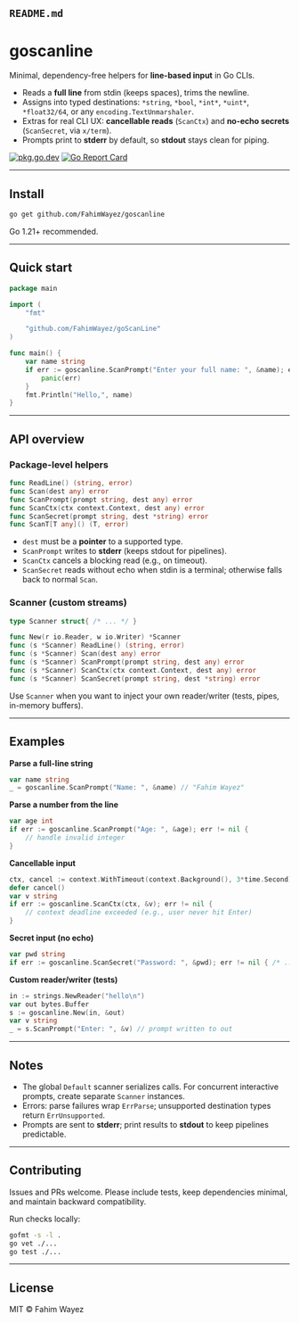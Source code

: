 ## `README.md`

# goscanline

Minimal, dependency-free helpers for **line-based input** in Go CLIs.

- Reads a **full line** from stdin (keeps spaces), trims the newline.
- Assigns into typed destinations: `*string`, `*bool`, `*int*`, `*uint*`, `*float32/64`, or any `encoding.TextUnmarshaler`.
- Extras for real CLI UX: **cancellable reads** (`ScanCtx`) and **no-echo secrets** (`ScanSecret`, via `x/term`).
- Prompts print to **stderr** by default, so **stdout** stays clean for piping.

[![pkg.go.dev](https://pkg.go.dev/badge/github.com/FahimWayez/goScanLine.svg)](https://pkg.go.dev/github.com/FahimWayez/goScanLine)
[![Go Report Card](https://goreportcard.com/badge/github.com/FahimWayez/goScanLine)](https://goreportcard.com/report/github.com/FahimWayez/goScanLine)

---

## Install

```bash
go get github.com/FahimWayez/goscanline
```

Go 1.21+ recommended.

---

## Quick start

```go
package main

import (
	"fmt"

	"github.com/FahimWayez/goScanLine"
)

func main() {
	var name string
	if err := goscanline.ScanPrompt("Enter your full name: ", &name); err != nil {
		panic(err)
	}
	fmt.Println("Hello,", name)
}
```

---

## API overview

### Package-level helpers

```go
func ReadLine() (string, error)
func Scan(dest any) error
func ScanPrompt(prompt string, dest any) error
func ScanCtx(ctx context.Context, dest any) error
func ScanSecret(prompt string, dest *string) error
func ScanT[T any]() (T, error)
```

* `dest` must be a **pointer** to a supported type.
* `ScanPrompt` writes to **stderr** (keeps stdout for pipelines).
* `ScanCtx` cancels a blocking read (e.g., on timeout).
* `ScanSecret` reads without echo when stdin is a terminal; otherwise falls back to normal `Scan`.

### Scanner (custom streams)

```go
type Scanner struct{ /* ... */ }

func New(r io.Reader, w io.Writer) *Scanner
func (s *Scanner) ReadLine() (string, error)
func (s *Scanner) Scan(dest any) error
func (s *Scanner) ScanPrompt(prompt string, dest any) error
func (s *Scanner) ScanCtx(ctx context.Context, dest any) error
func (s *Scanner) ScanSecret(prompt string, dest *string) error
```

Use `Scanner` when you want to inject your own reader/writer (tests, pipes, in-memory buffers).

---

## Examples

**Parse a full-line string**

```go
var name string
_ = goscanline.ScanPrompt("Name: ", &name) // "Fahim Wayez"
```

**Parse a number from the line**

```go
var age int
if err := goscanline.ScanPrompt("Age: ", &age); err != nil {
    // handle invalid integer
}
```

**Cancellable input**

```go
ctx, cancel := context.WithTimeout(context.Background(), 3*time.Second)
defer cancel()
var v string
if err := goscanline.ScanCtx(ctx, &v); err != nil {
    // context deadline exceeded (e.g., user never hit Enter)
}
```

**Secret input (no echo)**

```go
var pwd string
if err := goscanline.ScanSecret("Password: ", &pwd); err != nil { /* ... */ }
```

**Custom reader/writer (tests)**

```go
in := strings.NewReader("hello\n")
var out bytes.Buffer
s := goscanline.New(in, &out)
var v string
_ = s.ScanPrompt("Enter: ", &v) // prompt written to out
```

---

## Notes

* The global `Default` scanner serializes calls. For concurrent interactive prompts, create separate `Scanner` instances.
* Errors: parse failures wrap `ErrParse`; unsupported destination types return `ErrUnsupported`.
* Prompts are sent to **stderr**; print results to **stdout** to keep pipelines predictable.

---

## Contributing

Issues and PRs welcome. Please include tests, keep dependencies minimal, and maintain backward compatibility.

Run checks locally:

```bash
gofmt -s -l .
go vet ./...
go test ./...  
```

---

## License

MIT © Fahim Wayez
